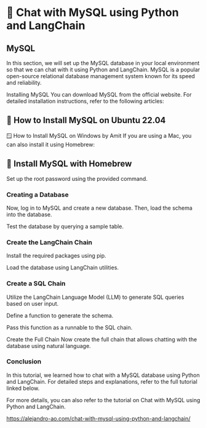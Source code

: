 # 💬 Chat with MySQL using Python and LangChain

## MySQL
In this section, we will set up the MySQL database in your local environment so that we can chat with it using Python and LangChain. MySQL is a popular open-source relational database management system known for its speed and reliability.

Installing MySQL
You can download MySQL from the official website. For detailed installation instructions, refer to the following articles:

## 🐧 How to Install MySQL on Ubuntu 22.04
🪟 How to Install MySQL on Windows by Amit
If you are using a Mac, you can also install it using Homebrew:

## 🍺 Install MySQL with Homebrew
Set up the root password using the provided command.

### Creating a Database
Now, log in to MySQL and create a new database. Then, load the schema into the database.

Test the database by querying a sample table.

### Create the LangChain Chain
Install the required packages using pip.

Load the database using LangChain utilities.

### Create a SQL Chain
Utilize the LangChain Language Model (LLM) to generate SQL queries based on user input.

Define a function to generate the schema.

Pass this function as a runnable to the SQL chain.

Create the Full Chain
Now create the full chain that allows chatting with the database using natural language.

### Conclusion
In this tutorial, we learned how to chat with a MySQL database using Python and LangChain. For detailed steps and explanations, refer to the full tutorial linked below.

For more details, you can also refer to the tutorial on Chat with MySQL using Python and LangChain.

https://alejandro-ao.com/chat-with-mysql-using-python-and-langchain/